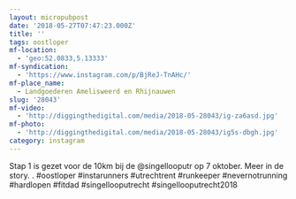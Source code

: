 ```yaml
---
layout: micropubpost
date: '2018-05-27T07:47:23.000Z'
title: ''
tags: oostloper
mf-location:
  - 'geo:52.0833,5.13333'
mf-syndication:
  - 'https://www.instagram.com/p/BjReJ-TnAHc/'
mf-place_name:
  - Landgoederen Amelisweerd en Rhijnauwen
slug: '28043'
mf-video:
  - 'http://diggingthedigital.com/media/2018-05-28043/ig-za6asd.jpg'
mf-photo:
  - 'http://diggingthedigital.com/media/2018-05-28043/ig5s-dbgh.jpg'
category: instagram
---
```

Stap 1 is gezet voor de 10km bij de @singellooputr op 7 oktober. Meer in de story. .
#oostloper #instarunners #utrechtrent #runkeeper #nevernotrunning #hardlopen #fitdad #singellooputrecht #singellooputrecht2018
